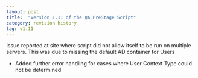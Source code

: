 ```yaml
---
layout: post
title:  "Version 1.11 of the QA_PreStage Script"
category: revision history
tag: v1.11
---
```


[# Welcome to {{ post.title }}]: #

[Hopefully, this will be a brief overview of any changes in the version]: #

Issue reported at site where script did not allow itself to be run on multiple servers.
This was due to missing the default AD container for Users

- Added further error handling for cases where User Context Type could not be determined

